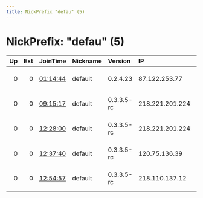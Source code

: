 ```yaml
---
title: NickPrefix "defau" (5)
---
```


# NickPrefix: "defau" (5)

|   Up |   Ext | JoinTime                                                                                            | Nickname   | Version    | IP              | AS                                | CC   |   ORp |   Dirp | OS      | Contact   |   eFamMembers |
|-----:|------:|:----------------------------------------------------------------------------------------------------|:-----------|:-----------|:----------------|:----------------------------------|:-----|------:|-------:|:--------|:----------|--------------:|
|    0 |     0 | [01:14:44](https://metrics.torproject.org/rs.html#details/AAEC355336439FD5E658A18E27494A52ADF8C82B) | default    | 0.2.4.23   | 87.122.253.77   | 1&amp;1 Versatel Deutschland GmbH | de   |   443 |   9030 | Windows | None      |             1 |
|    0 |     0 | [09:15:17](https://metrics.torproject.org/rs.html#details/30A9F8106DC711CE605F00427C1FEE112ACF78C9) | default    | 0.3.3.5-rc | 218.221.201.224 | So-net Entertainment Corporation  | jp   | 32912 |      0 | Windows | None      |             1 |
|    0 |     0 | [12:28:00](https://metrics.torproject.org/rs.html#details/E910235FAE7EC4A9AF8C149697648BE8D6260E8C) | default    | 0.3.3.5-rc | 218.221.201.224 | So-net Entertainment Corporation  | jp   | 32912 |      0 | Windows | None      |             1 |
|    0 |     0 | [12:37:40](https://metrics.torproject.org/rs.html#details/A4384D3531348DFE8ACCE37115A0B1FBA0D4BC8C) | default    | 0.3.3.5-rc | 120.75.136.39   | So-net Entertainment Corporation  | jp   | 26581 |      0 | Windows | None      |             1 |
|    0 |     0 | [12:54:57](https://metrics.torproject.org/rs.html#details/86141C9C462BFF0CE2380B1E12C2940393C6C09A) | default    | 0.3.3.5-rc | 218.110.137.12  | So-net Entertainment Corporation  | jp   | 41839 |      0 | Windows | None      |             1 |
